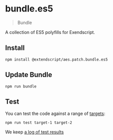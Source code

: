 # bundle.es5

> Bundle

A collection of ES5 polyfills for Exendscript.


## Install

    npm install @extendscript/aes.patch.bundle.es5

## Update Bundle

    npm run bundle

## Test

You can test the code against a range of [targets](https://github.com/nbqx/fakestk/blob/master/resources/versions.json):

    npm run test target-1 target-2

We keep [a log of test results](./test/results_log.md)
